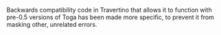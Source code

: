 Backwards compatibility code in Travertino that allows it to function with pre-0.5 versions of Toga has been made more specific, to prevent it from masking other, unrelated errors.
